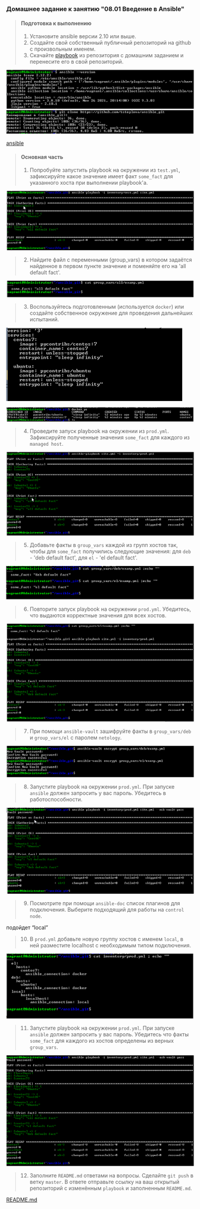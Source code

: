 ### Домашнее задание к занятию "08.01 Введение в Ansible"

> #### Подготовка к выполнению
>
> 1. Установите ansible версии 2.10 или выше.
> 2. Создайте свой собственный публичный репозиторий на github с произвольным именем.
> 3. Скачайте [playbook](https://github.com/netology-code/mnt-homeworks/blob/master/08-ansible-01-base/playbook) из репозитория с домашним заданием и перенесите его в свой репозиторий.

![ansible_1.png](https://github.com/tsteplova/devops-netology/blob/fix/Ansible/png/ansible_1.png?raw=true)

[ansible](https://github.com/tsteplova/devops-netology/tree/main/ansible_git)

> #### Основная часть
>
> 1. Попробуйте запустить playbook на окружении из `test.yml`, зафиксируйте какое значение имеет факт `some_fact` для указанного хоста при выполнении playbook'a.

![ansible_2.png](https://github.com/tsteplova/devops-netology/blob/fix/Ansible/png/ansible_2.png?raw=true)

> 2. Найдите файл с переменными (group_vars) в котором задаётся найденное в  первом пункте значение и поменяйте его на 'all default fact'.

![ansible_3.png](https://github.com/tsteplova/devops-netology/blob/fix/Ansible/png/ansible_3.png?raw=true)

> 3. Воспользуйтесь подготовленным (используется `docker`) или создайте собственное окружение для проведения дальнейших испытаний.

![ansible_5.png](https://github.com/tsteplova/devops-netology/blob/fix/Ansible/png/ansible_5.png?raw=true)

![ansible_4.png](https://github.com/tsteplova/devops-netology/blob/fix/Ansible/png/ansible_4.png?raw=true)

> 4. Проведите запуск playbook на окружении из `prod.yml`. Зафиксируйте полученные значения `some_fact` для каждого из `managed host`.

![ansible_6.png](https://github.com/tsteplova/devops-netology/blob/fix/Ansible/png/ansible_6.png?raw=true)

> 5. Добавьте факты в `group_vars` каждой из групп хостов так, чтобы для `some_fact` получились следующие значения: для `deb` - 'deb default fact', для `el` - 'el default fact'.

![ansible_7.png](https://github.com/tsteplova/devops-netology/blob/fix/Ansible/png/ansible_7.png?raw=true)

> 6. Повторите запуск playbook на окружении `prod.yml`. Убедитесь, что выдаются корректные значения для всех хостов.

![ansible_8.png](https://github.com/tsteplova/devops-netology/blob/fix/Ansible/png/ansible_8.png?raw=true)

> 7. При помощи `ansible-vault` зашифруйте факты в `group_vars/deb` и `group_vars/el` с паролем `netology`.

![ansible_9.png](https://github.com/tsteplova/devops-netology/blob/fix/Ansible/png/ansible_9.png?raw=true)

> 8. Запустите playbook на окружении `prod.yml`. При запуске `ansible` должен запросить у вас пароль. Убедитесь в работоспособности.

![ansible_10.png](https://github.com/tsteplova/devops-netology/blob/fix/Ansible/png/ansible_10.png?raw=true)

> 9. Посмотрите при помощи `ansible-doc` список плагинов для подключения. Выберите подходящий для работы на `control node`.

подойдет “local”

> 10. В `prod.yml` добавьте новую группу хостов с именем  `local`, в ней разместите localhost с необходимым типом подключения.

![ansible_11.png](https://github.com/tsteplova/devops-netology/blob/fix/Ansible/png/ansible_11.png?raw=true)

> 11. Запустите playbook на окружении `prod.yml`. При запуске `ansible` должен запросить у вас пароль. Убедитесь что факты `some_fact` для каждого из хостов определены из верных `group_vars`.

![ansible_12.png](https://github.com/tsteplova/devops-netology/blob/fix/Ansible/png/ansible_12.png?raw=true)

> 12. Заполните `README.md` ответами на вопросы. Сделайте `git push` в ветку `master`. В ответе отправьте ссылку на ваш открытый репозиторий с изменённым `playbook` и заполненным `README.md`.

[README.md](https://github.com/tsteplova/devops-netology/blob/main/ansible_git/README.md)













